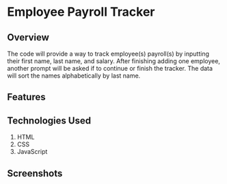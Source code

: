 # Employee Payroll Tracker

## Overview
The code will provide a way to track employee(s) payroll(s) by inputting their first name, last name, and salary.
After finishing adding one employee, another prompt will be asked if to continue or finish the tracker.
The data will sort the names alphabetically by last name.

## Features


## Technologies Used
1. HTML
2. CSS
3. JavaScript

## Screenshots
